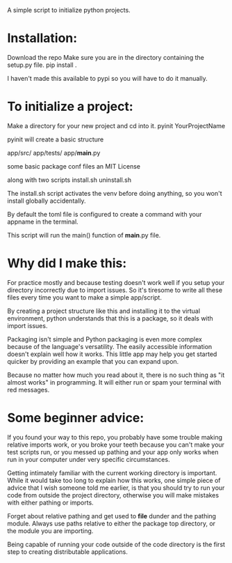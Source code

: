 A simple script to initialize python projects.

# Installation:
Download the repo
Make sure you are in the directory containing the setup.py file.
pip install .

I haven't made this available to pypi so you will have to
do it manually.

# To initialize a project:
Make a directory for your new project and cd into it.
pyinit YourProjectName

pyinit will create a basic structure

app/src/
app/tests/
app/__main__.py

some basic package conf files
an MIT License

along with two scripts
install.sh
uninstall.sh

The install.sh script activates the venv before
doing anything, so you won't install globally
accidentally.

By default the toml file is configured to create
a command with your appname in the terminal.

This script will run the main() function of __main__.py file.

# Why did I make this:
For practice mostly and because testing doesn't work well
if you setup your directory incorrectly due to import issues.
So it's tiresome to write all these files every time you want
to make a simple app/script.

By creating a project structure like this and installing it
to the virtual environment, python understands that this
is a package, so it deals with import issues.

Packaging isn't simple and Python packaging is even more complex
because of the language's versatility. The easily accessible 
information doesn't explain well how it works. This little app 
may help you get started quicker by providing an example that 
you can expand upon. 

Because no matter how much you read about it, there is no 
such thing as "it almost works" in programming.
It will either run or spam your terminal with red messages.

# Some beginner advice:
If you found your way to this repo, you probably have some
trouble making relative imports work, or you broke your teeth
because you can't make your test scripts run, or you messed up
pathing and your app only works when run in your computer under
very specific circumstances.

Getting intimately familiar with the current working directory
is important. While it would take too long to explain how this
works, one simple piece of advice that I wish someone told me
earlier, is that you should try to run your code from outside
the project directory, otherwise you will make mistakes with
either pathing or imports.

Forget about relative pathing and get used to __file__ dunder
and the pathing module. Always use paths relative to either
the package top directory, or the module you are importing.

Being capable of running your code outside of the code directory
is the first step to creating distributable applications.



